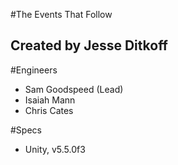 #The Events That Follow
## Created by Jesse Ditkoff

#Engineers
- Sam Goodspeed (Lead)
- Isaiah Mann
- Chris Cates

#Specs
- Unity, v5.5.0f3
